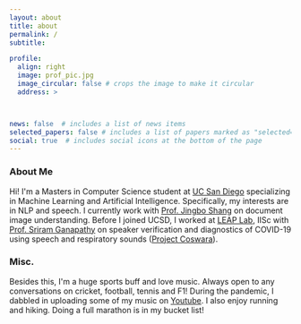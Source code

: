 ```yaml
---
layout: about
title: about
permalink: /
subtitle: 

profile:
  align: right
  image: prof_pic.jpg
  image_circular: false # crops the image to make it circular
  address: >



news: false  # includes a list of news items
selected_papers: false # includes a list of papers marked as "selected={true}"
social: true  # includes social icons at the bottom of the page
---
```



### **About Me**
Hi! I'm a Masters in Computer Science student at [UC San Diego](https://ucsd.edu/) specializing in Machine Learning and Artificial Intelligence. Specifically, my interests are in NLP and speech. I currently work with [Prof. Jingbo Shang](https://shangjingbo1226.github.io/) on document image understanding. Before I joined UCSD, I worked at [LEAP Lab](http://leap.ee.iisc.ac.in/), IISc with [Prof. Sriram Ganapathy](http://www.leap.ee.iisc.ac.in/sriram/) on speaker verification and diagnostics of COVID-19 using speech and respiratory sounds ([Project Coswara](https://coswara.iisc.ac.in/)). 

### **Misc.**
Besides this, I'm a huge sports buff and love music. Always open to any conversations on cricket, football, tennis and F1! During the pandemic, I dabbled in uploading some of my music on [Youtube](https://www.youtube.com/channel/UC9t_wItiUkZ5-sLKnLLTC5Q). I also enjoy running and hiking. Doing a full marathon is in my bucket list! 
